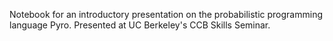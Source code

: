Notebook for an introductory presentation on the probabilistic programming language Pyro. Presented at UC Berkeley's CCB Skills Seminar.
